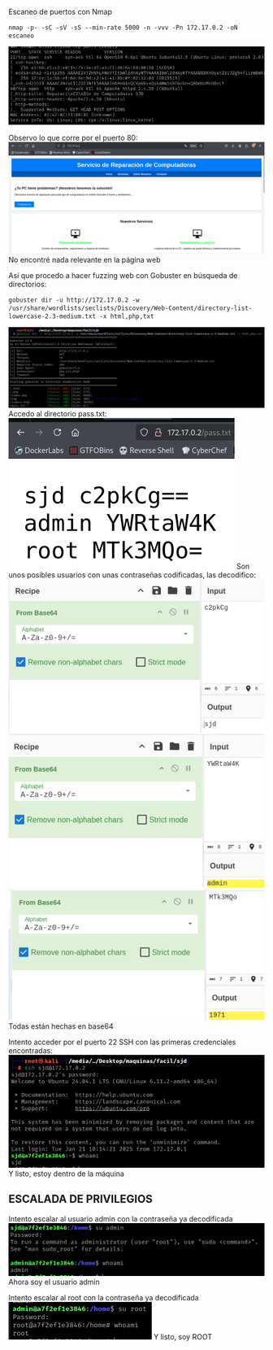 Escaneo de puertos con Nmap
```
nmap -p- -sC -sV -sS --min-rate 5000 -n -vvv -Pn 172.17.0.2 -oN escaneo
```
![](../../../Images/Pasted%20image%2020250128183640.png)

Observo lo que corre por el puerto 80:
![](../../../Images/Pasted%20image%2020250128183703.png)
No encontré nada relevante en la página web

Así que procedo a hacer fuzzing web con Gobuster en búsqueda de directorios:
```
gobuster dir -u http://172.17.0.2 -w /usr/share/wordlists/seclists/Discovery/Web-Content/directory-list-lowercase-2.3-medium.txt -x html,php,txt
```
![](../../../Images/Pasted%20image%2020250128184448.png)
Accedo al directorio pass.txt:
![](../../../Images/Pasted%20image%2020250128184536.png)
Son unos posibles usuarios con unas contraseñas codificadas, las decodifico:
![](../../../Images/Pasted%20image%2020250128184616.png)
![](../../../Images/Pasted%20image%2020250128184626.png)
![](../../../Images/Pasted%20image%2020250128184636.png)
Todas están hechas en base64

Intento acceder por el puerto 22 SSH con las primeras credenciales encontradas:
![](../../../Images/Pasted%20image%2020250128184718.png)
Y listo, estoy dentro de la máquina

## ESCALADA DE PRIVILEGIOS

Intento escalar al usuario admin con la contraseña ya decodificada
![](../../../Images/Pasted%20image%2020250128184755.png)
Ahora soy el usuario admin

Intento escalar al root con la contraseña ya decodificada
![](../../../Images/Pasted%20image%2020250128184840.png)
Y listo, soy ROOT
